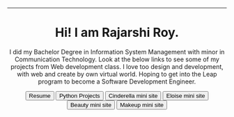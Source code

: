 <head>
  <style>
    .button {
  background-color: white; 
  color: black; 
  border: 2px solid #008CBA;
}

.button:hover {
  background-color: #008CBA;
  color: white;
  </style>
  <!--link href="main.css" rel="stylesheet"-->
</head>
<body>
  <header>
  <hr> 
  <h1>Hi! I am Rajarshi Roy.</h1>
  <p class="text">  I did my Bachelor Degree in Information System Management with minor in Communication Technology. Look at the below links to see some of my projects from Web development class. I love too design and development, with web and create by own virtual world. Hoping to get into the Leap program to become a Software Development Engineer.</p>
    <a href="https://gist.github.com/rajarshi98/234d9df300fbe10565e67892eb360d4b"><button>Resume</button></a>
    <a href="https://github.com/rajarshi98/pythone.projects.git"><button>Python Projects</button></a>
    <a href="https://rajarshi98.github.io/cinderella/pages/twist.html"><button>Cinderella mini site</button></a>
    <a href="https://rajarshi98.github.io/Eloise/"><button>Eloise mini site</button></a>
    <a href="https://rajarshi98.github.io/beauty/"><button>Beauty mini site</button></a>
    <a href="https://rajarshi98.github.io/RimmelLondon/"><button>Makeup mini site</button></a>
  
  </header>
</body>
